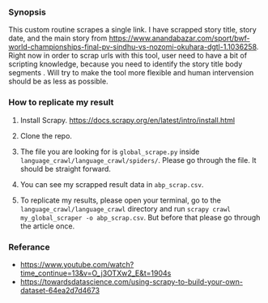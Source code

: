 ### Synopsis

This custom routine scrapes a single link. I have scrapped story title, story date, and the main story from https://www.anandabazar.com/sport/bwf-world-championships-final-pv-sindhu-vs-nozomi-okuhara-dgtl-1.1036258. Right now in order to scrap urls with this tool, user need to have a bit of scripting knowledge, because you need to identify the story title body segments
. Will try to make the tool more flexible and human intervension should be as less as possible.

### How to replicate my result

1. Install Scrapy. https://docs.scrapy.org/en/latest/intro/install.html

2. Clone the repo.

3. The file you are looking for is `global_scrape.py` inside `language_crawl/language_crawl/spiders/`. Please go through the file. It should be straight forward.

4. You can see my scrapped result data in `abp_scrap.csv`.

5. To replicate my results, please open your terminal, go to the `language_crawl/language_crawl` directory and run `scrapy crawl my_global_scraper -o abp_scrap.csv`. But before that please go through the article once.

### Referance
* https://www.youtube.com/watch?time_continue=13&v=O_j3OTXw2_E&t=1904s
* https://towardsdatascience.com/using-scrapy-to-build-your-own-dataset-64ea2d7d4673
